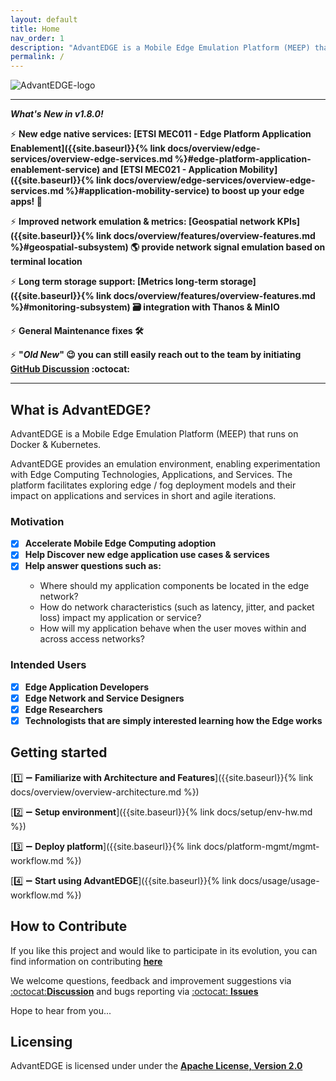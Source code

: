 ```yaml
---
layout: default
title: Home
nav_order: 1
description: "AdvantEDGE is a Mobile Edge Emulation Platform (MEEP) that runs on Docker & Kubernetes."
permalink: /
---
```


![AdvantEDGE-logo]({{site.baseurl}}/assets/images/AdvantEDGE-logo_Blue-01.png)

------

**_What's New in v1.8.0!_**

:zap: **New edge native services:  [ETSI MEC011 - Edge Platform Application Enablement]({{site.baseurl}}{% link docs/overview/edge-services/overview-edge-services.md %}#edge-platform-application-enablement-service) and [ETSI MEC021 - Application Mobility]({{site.baseurl}}{% link docs/overview/edge-services/overview-edge-services.md %}#application-mobility-service) to boost up your edge apps! :rocket:**

:zap: **Improved network emulation & metrics:  [Geospatial network KPIs]({{site.baseurl}}{% link docs/overview/features/overview-features.md %}#geospatial-subsystem) :earth_americas: provide network signal emulation based on terminal location**

:zap: **Long term storage support: [Metrics long-term storage]({{site.baseurl}}{% link docs/overview/features/overview-features.md %}#monitoring-subsystem) :card_file_box: integration with Thanos & MinIO**

:zap: **General Maintenance fixes :hammer_and_wrench:**

:zap: **"_Old New_" :wink: you can still easily reach out to the team by initiating [GitHub Discussion](https://github.com/InterDigitalInc/AdvantEDGE/discussions) :octocat:**

------

## What is AdvantEDGE?
AdvantEDGE is a Mobile Edge Emulation Platform (MEEP) that runs on Docker & Kubernetes.

AdvantEDGE provides an emulation environment, enabling experimentation with Edge Computing Technologies, Applications, and Services.  The platform facilitates exploring edge / fog deployment models and their impact on applications and services in short and agile iterations.

### Motivation

- [x] **Accelerate Mobile Edge Computing adoption**
- [x] **Help Discover new edge application use cases & services**
- [x] **Help answer questions such as:**
<ul><ul>
<li>Where should my application components be located in the edge network?</li>
<li>How do network characteristics (such as latency, jitter, and packet loss) impact my application or service?</li>
<li>How will my application behave when the user moves within and across access networks?</li>
</ul></ul>

### Intended Users

- [x] **Edge Application Developers**
- [x] **Edge Network and Service Designers**
- [x] **Edge Researchers**
- [x] **Technologists that are simply interested learning how the Edge works**

## Getting started
[:one: :heavy_minus_sign: **Familiarize with Architecture and Features**]({{site.baseurl}}{% link docs/overview/overview-architecture.md %})

[:two: :heavy_minus_sign: **Setup environment**]({{site.baseurl}}{% link docs/setup/env-hw.md %})

[:three: :heavy_minus_sign: **Deploy platform**]({{site.baseurl}}{% link docs/platform-mgmt/mgmt-workflow.md %})

[:four: :heavy_minus_sign: **Start using AdvantEDGE**]({{site.baseurl}}{% link docs/usage/usage-workflow.md %})

## How to Contribute
If you like this project and would like to participate in its evolution, you can find information on contributing [**here**](https://github.com/InterDigitalInc/AdvantEDGE/blob/master/CONTRIBUTING.md)

We welcome questions, feedback and improvement suggestions via [:octocat:**Discussion**](https://github.com/InterDigitalInc/AdvantEDGE/discussions) and bugs reporting via [:octocat: **Issues**](https://github.com/InterDigitalInc/AdvantEDGE/issues)

Hope to hear from you...

## Licensing

AdvantEDGE is licensed under under the [**Apache License, Version 2.0**](https://github.com/InterDigitalInc/AdvantEDGE/blob/master/LICENSE)
